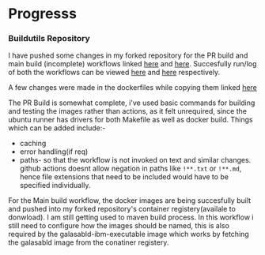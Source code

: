 # Progresss
### Buildutils Repository

I have pushed some changes in my forked repository for the PR build and main build (incomplete) workflows linked [here](https://github.com/jaydee029/buildutils/blob/main/.github/workflows/build-pr.yaml) and [here](https://github.com/jaydee029/buildutils/blob/main/.github/workflows/build.yaml).
Succesfully run/log of both the workflows can be viewed [here](https://github.com/jaydee029/buildutils/actions/runs/9434952411) and [here](https://github.com/jaydee029/buildutils/actions/runs/9434952410) respectively.

A few changes were made in the dockerfiles while copying them linked [here](https://github.com/jaydee029/buildutils/tree/main/dockerfiles)

The PR Build is somewhat complete, i've used basic commands for building and testing the images rather than actions, as it felt unrequired, since the ubuntu runner has drivers for both Makefile as well as docker build. Things which can be added include:-
- caching
- error handling(if req)
- paths- so that the workflow is not invoked on text and similar changes.
  github actions doesnt allow negation in paths like `!**.txt` or `!**.md`, hence file extensions that need to be included would have to be specified individually.

For the Main build workflow, the docker images are being succesfully built and pushed into my forked repository's container registery(availale to donwload). I am still getting used to maven build process. In this workflow i still need to configure how the images should be named, this is also required by the galasabld-ibm-executable image which works by fetching the galasabld image from the conatiner registery. 
  
